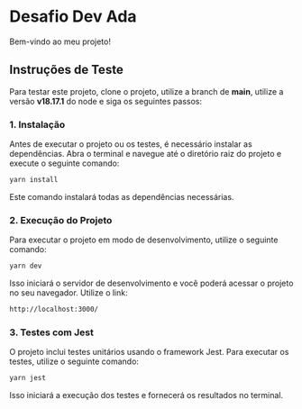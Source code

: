 # Desafio Dev Ada

Bem-vindo ao meu projeto! 

## Instruções de Teste

Para testar este projeto, clone o projeto, utilize a branch de **main**, utilize a versão **v18.17.1** do node e siga os seguintes passos:

### 1. Instalação

Antes de executar o projeto ou os testes, é necessário instalar as dependências. Abra o terminal e navegue até o diretório raiz do projeto e execute o seguinte comando:

```bash
yarn install
```
Este comando instalará todas as dependências necessárias.

### 2. Execução do Projeto
Para executar o projeto em modo de desenvolvimento, utilize o seguinte comando:

```bash
yarn dev
```
Isso iniciará o servidor de desenvolvimento e você poderá acessar o projeto no seu navegador.
Utilize o link: 
```bash
http://localhost:3000/
```

### 3. Testes com Jest
O projeto inclui testes unitários usando o framework Jest. Para executar os testes, utilize o seguinte comando:

```bash
yarn jest
```
Isso iniciará a execução dos testes e fornecerá os resultados no terminal.
